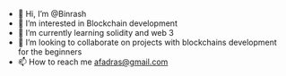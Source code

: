 - 👋 Hi, I’m @Binrash
- 👀 I’m interested in Blockchain development
- 🌱 I’m currently learning solidity and web 3
- 💞️ I’m looking to collaborate on projects with blockchains development for the beginners 
- 📫 How to reach me afadras@gmail.com

<!---
Binrash/Binrash is a ✨ special ✨ repository because its `README.md` (this file) appears on your GitHub profile.
You can click the Preview link to take a look at your changes.
--->
